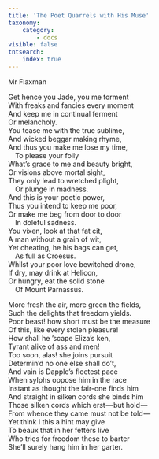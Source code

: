```yaml
---
title: 'The Poet Quarrels with His Muse'
taxonomy:
    category:
        - docs
visible: false
tntsearch:
    index: true
---
```


<div class="author">Mr Flaxman</div>

Get hence you Jade, you me torment  
With freaks and fancies every moment  
And keep me in continual ferment  
Or melancholy.  
You tease me with the true sublime,  
And wicked beggar making rhyme,  
And thus you make me lose my time,  
&emsp;To please your folly  
What’s grace to me and beauty bright,  
Or visions above mortal sight,  
They only lead to wretched plight,  
&emsp;Or plunge in madness.  
And this is your poetic power,  
Thus you intend to keep me poor,  
Or make me beg from door to door  
&emsp;In doleful sadness.  
You vixen, look at that fat cit,  
A man without a grain of wit,  
Yet cheating, he his bags can get,  
&emsp;As full as Croesus.  
Whilst your poor love bewitched drone,  
If dry, may drink at Helicon,  
Or hungry, eat the solid stone  
&emsp;Of Mount Parnassus.  

More fresh the air, more green the fields,  
Such the delights that freedom yields.  
Poor beast! how short must be the measure  
Of this, like every stolen pleasure!  
How shall he ’scape Eliza’s ken,  
Tyrant alike of ass and men!  
Too soon, alas! she joins pursuit  
Determin’d no one else shall do’t,  
And vain is Dapple’s fleetest pace  
When sylphs oppose him in the race  
Instant as thought the fair-one finds him  
And straight in silken cords she binds him  
Those silken cords which erst — but hold —   
From whence they came must not be told —   
Yet think I this a hint may give  
To beaux that in her fetters live  
Who tries for freedom these to barter  
She’ll surely hang him in her garter.